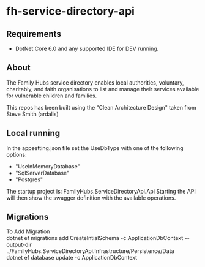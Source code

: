 # fh-service-directory-api

## Requirements

* DotNet Core 6.0 and any supported IDE for DEV running.

## About

The Family Hubs service directory enables local authorities, voluntary, charitably, and faith organisations to list and manage their services available for vulnerable children and families.

This repos has been built using the "Clean Architecture Design" taken from Steve Smith (ardalis)

## Local running

In the appsetting.json file set the UseDbType with one of the following options:

* "UseInMemoryDatabase"
* "SqlServerDatabase"
* "Postgres"

The startup project is: FamilyHubs.ServiceDirectoryApi.Api
Starting the API will then show the swagger definition with the available operations.

## Migrations

To Add Migration
<br />
dotnet ef migrations add CreateIntialSchema -c ApplicationDbContext --output-dir ../FamilyHubs.ServiceDirectoryApi.Infrastructure/Persistence/Data
<br />
dotnet ef database update -c ApplicationDbContext
